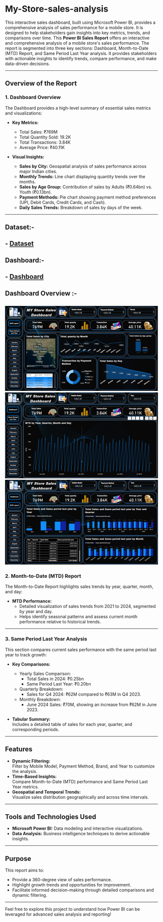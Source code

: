 # My-Store-sales-analysis
This interactive sales dashboard, built using Microsoft Power BI, provides a comprehensive analysis of sales performance for a mobile store. It is designed to help stakeholders gain insights into key metrics, trends, and comparisons over time.
This **Power BI Sales Report** offers an interactive and comprehensive analysis of a mobile store's sales performance. The report is segmented into three key sections: Dashboard, Month-to-Date (MTD) Report, and Same Period Last Year analysis. It provides stakeholders with actionable insights to identify trends, compare performance, and make data-driven decisions.

---

## Overview of the Report

### **1. Dashboard Overview**
The Dashboard provides a high-level summary of essential sales metrics and visualizations:
- **Key Metrics:**
  - Total Sales: ₹769M  
  - Total Quantity Sold: 19.2K  
  - Total Transactions: 3.84K  
  - Average Price: ₹40.11K  

- **Visual Insights:**
  - **Sales by City:** Geospatial analysis of sales performance across major Indian cities.
  - **Monthly Trends:** Line chart displaying quantity trends over the months.
  - **Sales by Age Group:** Contribution of sales by Adults (₹0.64bn) vs. Youth (₹0.13bn).
  - **Payment Methods:** Pie chart showing payment method preferences (UPI, Debit Cards, Credit Cards, and Cash).
  - **Daily Sales Trends:** Breakdown of sales by days of the week.

---
## Dataset:-
## - <a href="https://github.com/darshan-masane/My-Store-sales-analysis/blob/main/Mobile%20Sales%20Data.xlsx">Dataset</a>
## Dashboard:-
## - <a href="https://github.com/darshan-masane/My-Store-sales-analysis/blob/main/MyStore.pbix">Dashboard</a>
## Dashboard Overview :-
![Screenshot%202025-01-07%20201758.png](https://github.com/darshan-masane/My-Store-sales-analysis/blob/main/Screenshot%202025-01-07%20201758.png)
![Screenshot%202025-01-07%20201814.png](https://github.com/darshan-masane/My-Store-sales-analysis/blob/main/Screenshot%202025-01-07%20201814.png)
![Screenshot%202025-01-07%20201824.png](https://github.com/darshan-masane/My-Store-sales-analysis/blob/main/Screenshot%202025-01-07%20201824.png)
---

### **2. Month-to-Date (MTD) Report**
The Month-to-Date Report highlights sales trends by year, quarter, month, and day:
- **MTD Performance:**  
  - Detailed visualization of sales trends from 2021 to 2024, segmented by year and day.  
  - Helps identify seasonal patterns and assess current month performance relative to historical trends.

---

### **3. Same Period Last Year Analysis**
This section compares current sales performance with the same period last year to track growth:
- **Key Comparisons:**
  - Yearly Sales Comparison:
    - Total Sales in 2024: ₹0.25bn  
    - Same Period Last Year: ₹0.20bn  
  - Quarterly Breakdown:  
    - Sales for Q4 2024: ₹62M compared to ₹63M in Q4 2023.  
  - Monthly Breakdown:
    - June 2024 Sales: ₹70M, showing an increase from ₹62M in June 2023.  

- **Tabular Summary:**  
  Includes a detailed table of sales for each year, quarter, and corresponding periods.

---

## Features
- **Dynamic Filtering:**  
  Filter by Mobile Model, Payment Method, Brand, and Year to customize the analysis.
- **Time-Based Insights:**  
  Compare Month-to-Date (MTD) performance and Same Period Last Year metrics.
- **Geospatial and Temporal Trends:**  
  Visualize sales distribution geographically and across time intervals.

---

## Tools and Technologies Used
- **Microsoft Power BI:** Data modeling and interactive visualizations.
- **Data Analysis:** Business intelligence techniques to derive actionable insights.

---

## Purpose
This report aims to:
- Provide a 360-degree view of sales performance.
- Highlight growth trends and opportunities for improvement.
- Facilitate informed decision-making through detailed comparisons and dynamic filtering.

---

Feel free to explore this project to understand how Power BI can be leveraged for advanced sales analysis and reporting!
